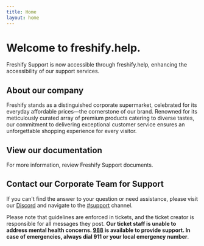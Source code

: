 ```yaml
---
title: Home
layout: home
---
```


# Welcome to freshify.help.
Freshify Support is now accessible through freshify.help, enhancing the accessibility of our support services.

## About our company
Freshify stands as a distinguished corporate supermarket, celebrated for its everyday affordable prices—the cornerstone of our brand. Renowned for its meticulously curated array of premium products catering to diverse tastes, our commitment to delivering exceptional customer service ensures an unforgettable shopping experience for every visitor.

## View our documentation
For more information, review Freshify Support documents.

## Contact our Corporate Team for Support
If you can't find the answer to your question or need assistance, please visit our [Discord](https://discord.gg/freshify) and navigate to the [#support](https://discord.com/channels/1206349742624473098/1206384658762432552) channel.

Please note that guidelines are enforced in tickets, and the ticket creator is responsible for all messages they post. **Our ticket staff is unable to address mental health concerns. [988](https://988lifeline.org) is available to provide support. In case of emergencies, always dial 911 or your local emergency number**.